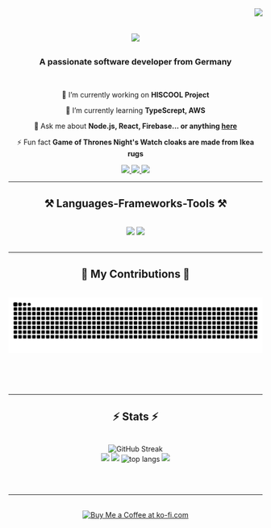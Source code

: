 <img align="right" src="https://visitor-badge.laobi.icu/badge?page_id=shahab-NG.shahab-NG" />

<h1 align="center">
    <img src="https://readme-typing-svg.herokuapp.com/?font=Righteous&size=35&center=true&vCenter=true&width=500&height=70&duration=4000&lines=Hi+There!+👋;+I'm+Shahab+Naghibi!;" />
</h1>

<h3 align="center">A passionate software developer from Germany </h3>

<br/>

<div align="center">
 
 🔭 I’m currently working on **HISCOOL Project**
 
 🌱 I’m currently learning **TypeScrept, AWS**

💬 Ask me about **Node.js, React, Firebase... or anything [here](https://github.com/shahab-NG/shahab-NG/issues)**

⚡ Fun fact **Game of Thrones Night's Watch cloaks are made from Ikea rugs**

 </div>
 
<div align="center"> 
 <a href="mailto:nagi.shahab@gmail.com">
    <img src="https://img.shields.io/badge/Gmail-333333?style=for-the-badge&logo=gmail&logoColor=red" />
  </a>
  <a href="https://www.linkedin.com/in/shahab-naghibi-549277252/" target="_blank">
    <img src="https://img.shields.io/badge/LinkedIn-0077B5?style=for-the-badge&logo=linkedin&logoColor=white" target="_blank" />
  </a>
  <a href="https://naghibi-shahab.netlify.app/" target="_blank">
     <img src="https://img.shields.io/badge/Portfolio-FF5722?style=for-the-badge&logo=todoist&logoColor=white" target="_blank" /> <!-- sqlite, safari, google-chrome are other good icon options -->
  </a>
</div>

 <hr/>
 
<h2 align="center">⚒️ Languages-Frameworks-Tools ⚒️</h2>
<br/>
<div align="center">
    <img src="https://skillicons.dev/icons?i=react,bootstrap,mui,html,css,vscode,github,figma,tailwind,git,linux.restApi" />
    <img src="https://skillicons.dev/icons?i=nodejs,python,javascript,typescript,express,firebase,mongodb,mysql" /><br>
</div>

<br/>
<hr/>

<div align="center">
  <h2>🐍 My Contributions 🐍</h2>
  <br>
  <img alt="snake eating my contributions" src="https://raw.githubusercontent.com/shahab-NG/shahab-NG/output/github-contribution-grid-snake.svg" />
  
  <br/><br/><br/>
</div>

<hr/>

<h2 align="center">⚡ Stats ⚡</h2>
<br>
<div align=center>
  <img width=390 src="https://streak-stats.demolab.com?user=shahab-NG&theme=neon&border_radius=5.7&date_format=j%20M%5B%20Y%5D" alt="GitHub Streak"/>


  <br/>

  <img width=390 src="https://github-readme-stats.vercel.app/api/top-langs/?username=salesp07&layout=donut&theme=neon"/>
<img width=390 src=" https://github.com/salesp07/github-readme-stats&theme=neon"/>


<img width=325 align="center" src="https://github-readme-stats.shahab-NG.vercel.app/api/top-langs/?username=shahab-NG&hide=HTML&langs_count=8&layout=compact&theme=react&border_radius=10&size_weight=0.5&count_weight=0.5&exclude_repo=github-readme-stats" alt="top langs" />

   
 <picture>
  <source
    srcset="https://github-readme-stats.vercel.app/api?username=shahab-NG&show_icons=true&theme=neon"
    media="(prefers-color-scheme: dark)"
  />
  <source
    srcset="https://github-readme-stats.shahab-NG.vercel.app/api?username=shahab-NG&show_icons=true"
    media="(prefers-color-scheme: light), (prefers-color-scheme: no-preference)"
  />
  <img src="https://github-readme-stats.shahab-NG.vercel.app/api?username=shahab-NG&show_icons=true" />
</picture>
</div>

<br/><br/>

<hr/>

<br/>

<div align="center">
<a href='https://ko-fi.com/shahabnaghibi' target='_blank'><img height='64' style='border:0px;height:64px;' src='https://storage.ko-fi.com/cdn/kofi1.png?v=3' border='0' alt='Buy Me a Coffee at ko-fi.com' /></a>
</div>

<br/>
